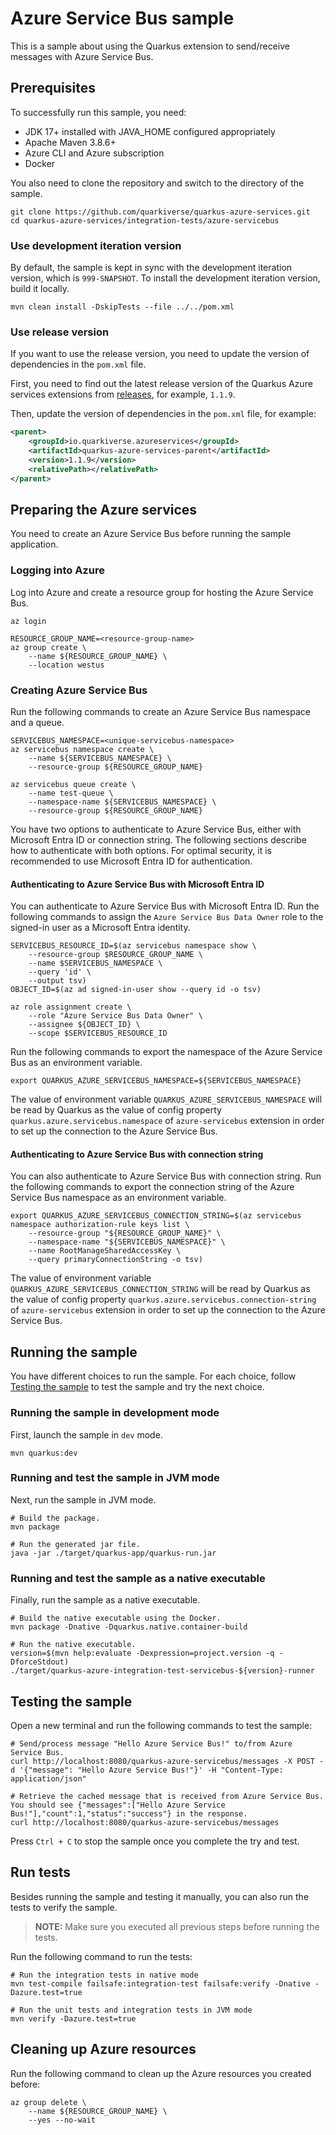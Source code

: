 # Azure Service Bus sample

This is a sample about using the Quarkus extension to send/receive messages with Azure Service Bus.

## Prerequisites

To successfully run this sample, you need:

* JDK 17+ installed with JAVA_HOME configured appropriately
* Apache Maven 3.8.6+
* Azure CLI and Azure subscription
* Docker

You also need to clone the repository and switch to the directory of the sample.

```
git clone https://github.com/quarkiverse/quarkus-azure-services.git
cd quarkus-azure-services/integration-tests/azure-servicebus
```

### Use development iteration version

By default, the sample is kept in sync with the development iteration version, which is `999-SNAPSHOT`. To install the development iteration version, build it locally.

```
mvn clean install -DskipTests --file ../../pom.xml
```

### Use release version

If you want to use the release version, you need to update the version of dependencies in the `pom.xml` file.

First, you need to find out the latest release version of the Quarkus Azure services extensions from [releases](https://github.com/quarkiverse/quarkus-azure-services/releases), for example, `1.1.9`.

Then, update the version of dependencies in the `pom.xml` file, for example:

```xml
<parent>
    <groupId>io.quarkiverse.azureservices</groupId>
    <artifactId>quarkus-azure-services-parent</artifactId>
    <version>1.1.9</version>
    <relativePath></relativePath>
</parent>
```

## Preparing the Azure services

You need to create an Azure Service Bus before running the sample application.

### Logging into Azure

Log into Azure and create a resource group for hosting the Azure Service Bus.

```
az login

RESOURCE_GROUP_NAME=<resource-group-name>
az group create \
    --name ${RESOURCE_GROUP_NAME} \
    --location westus
```

### Creating Azure Service Bus

Run the following commands to create an Azure Service Bus namespace and a queue.

```
SERVICEBUS_NAMESPACE=<unique-servicebus-namespace>
az servicebus namespace create \
    --name ${SERVICEBUS_NAMESPACE} \
    --resource-group ${RESOURCE_GROUP_NAME}

az servicebus queue create \
    --name test-queue \
    --namespace-name ${SERVICEBUS_NAMESPACE} \
    --resource-group ${RESOURCE_GROUP_NAME}
```

You have two options to authenticate to Azure Service Bus, either with Microsoft Entra ID or connection string. The following sections describe how to authenticate with both options. For optimal security, it is recommended to use Microsoft Entra ID for authentication.

#### Authenticating to Azure Service Bus with Microsoft Entra ID

You can authenticate to Azure Service Bus with Microsoft Entra ID. Run the following commands to assign the `Azure Service Bus Data Owner` role to the signed-in user as a Microsoft Entra identity.

```
SERVICEBUS_RESOURCE_ID=$(az servicebus namespace show \
    --resource-group $RESOURCE_GROUP_NAME \
    --name $SERVICEBUS_NAMESPACE \
    --query 'id' \
    --output tsv)
OBJECT_ID=$(az ad signed-in-user show --query id -o tsv)

az role assignment create \
    --role "Azure Service Bus Data Owner" \
    --assignee ${OBJECT_ID} \
    --scope $SERVICEBUS_RESOURCE_ID
```

Run the following commands to export the namespace of the Azure Service Bus as an environment variable.

```
export QUARKUS_AZURE_SERVICEBUS_NAMESPACE=${SERVICEBUS_NAMESPACE}
```

The value of environment variable `QUARKUS_AZURE_SERVICEBUS_NAMESPACE` will be read by Quarkus as the value of config property `quarkus.azure.servicebus.namespace` of `azure-servicebus` extension in order to set up the connection to the Azure Service Bus.

#### Authenticating to Azure Service Bus with connection string

You can also authenticate to Azure Service Bus with connection string. Run the following commands to export the connection string of the Azure Service Bus namespace as an environment variable.

```
export QUARKUS_AZURE_SERVICEBUS_CONNECTION_STRING=$(az servicebus namespace authorization-rule keys list \
    --resource-group "${RESOURCE_GROUP_NAME}" \
    --namespace-name "${SERVICEBUS_NAMESPACE}" \
    --name RootManageSharedAccessKey \
    --query primaryConnectionString -o tsv)
```

The value of environment variable `QUARKUS_AZURE_SERVICEBUS_CONNECTION_STRING` will be read by Quarkus as the value of config property `quarkus.azure.servicebus.connection-string` of `azure-servicebus` extension in order to set up the connection to the Azure Service Bus.

## Running the sample

You have different choices to run the sample. For each choice, follow [Testing the sample](#testing-the-sample) to test the sample and try the next choice.

### Running the sample in development mode

First, launch the sample in `dev` mode.

```
mvn quarkus:dev
```

### Running and test the sample in JVM mode

Next, run the sample in JVM mode. 

```
# Build the package.
mvn package

# Run the generated jar file.
java -jar ./target/quarkus-app/quarkus-run.jar
```

### Running and test the sample as a native executable

Finally, run the sample as a native executable.

```
# Build the native executable using the Docker.
mvn package -Dnative -Dquarkus.native.container-build

# Run the native executable.
version=$(mvn help:evaluate -Dexpression=project.version -q -DforceStdout)
./target/quarkus-azure-integration-test-servicebus-${version}-runner
```

## Testing the sample

Open a new terminal and run the following commands to test the sample:

```
# Send/process message "Hello Azure Service Bus!" to/from Azure Service Bus.
curl http://localhost:8080/quarkus-azure-servicebus/messages -X POST -d '{"message": "Hello Azure Service Bus!"}' -H "Content-Type: application/json"

# Retrieve the cached message that is received from Azure Service Bus. You should see {"messages":["Hello Azure Service Bus!"],"count":1,"status":"success"} in the response.
curl http://localhost:8080/quarkus-azure-servicebus/messages
```

Press `Ctrl + C` to stop the sample once you complete the try and test.

## Run tests

Besides running the sample and testing it manually, you can also run the tests to verify the sample.

> **NOTE:** Make sure you executed all previous steps before running the tests.

Run the following command to run the tests:

```
# Run the integration tests in native mode
mvn test-compile failsafe:integration-test failsafe:verify -Dnative -Dazure.test=true

# Run the unit tests and integration tests in JVM mode
mvn verify -Dazure.test=true
```

## Cleaning up Azure resources

Run the following command to clean up the Azure resources you created before:

```
az group delete \
    --name ${RESOURCE_GROUP_NAME} \
    --yes --no-wait
```
